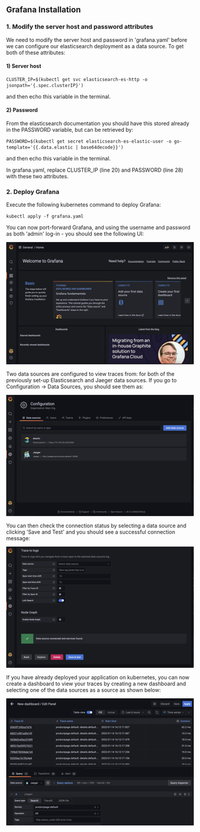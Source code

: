 ## Grafana Installation

### 1. Modify the server host and password attributes

We need to modify the server host and password in 'grafana.yaml' before we can configure our elasticsearch deployment as a data source. To get both of these attributes:

#### 1) Server host

```
CLUSTER_IP=$(kubectl get svc elasticsearch-es-http -o jsonpath='{.spec.clusterIP}')
```

and then echo this variable in the terminal.

#### 2) Password
    
From the elasticsearch documentation you should have this stored already in the PASSWORD variable, but can be retrieved by:

```
PASSWORD=$(kubectl get secret elasticsearch-es-elastic-user -o go-template='{{.data.elastic | base64decode}}')
```

and then echo this variable in the terminal. 

In grafana.yaml, replace CLUSTER_IP (line 20) and PASSWORD (line 28) with these two attributes.


### 2. Deploy Grafana

Execute the following kubernetes command to deploy Grafana:

```
kubectl apply -f grafana.yaml
```

You can now port-forward Grafana, and using the username and password as both 'admin' log-in - you should see the following UI:

![Image](../../images/grafana-ui-1.png)

Two data sources are configured to view traces from: for both of the previously set-up Elasticsearch and Jaeger data sources. If you go to Configuration -> Data Sources, you should see them as:

![Image](../../images/grafana-ui-2.png)

You can then check the connection status by selecting a data source and clicking 'Save and Test' and you should see a successful connection message:

![Image](../../images/grafana-ui-3.png)


If you have already deployed your application on kubernetes, you can now create a dashboard to view your traces by creating a new dashboard and selecting one of the data sources as a source as shown below:

![Image](../../images/grafana-ui-4.png)
